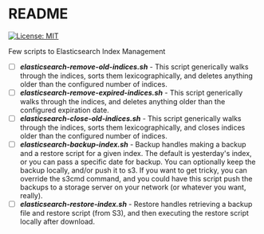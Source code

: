 # README #

[![License: MIT](https://img.shields.io/badge/License-MIT-yellow.svg)](https://opensource.org/licenses/MIT)

Few scripts to Elasticsearch Index Management

- [ ] ***elasticsearch-remove-old-indices.sh*** - This script generically walks through the indices, sorts them lexicographically, and deletes anything older than the configured number of indices.
- [ ] ***elasticsearch-remove-expired-indices.sh*** - This script generically walks through the indices, and deletes anything older than the configured expiration date.
- [ ] ***elasticsearch-close-old-indices.sh*** - This script generically walks through the indices, sorts them lexicographically, and closes indices older than the configured number of indices.
- [ ] ***elasticsearch-backup-index.sh*** - Backup handles making a backup and a restore script for a given index. The default is yesterday's index, or you can pass a specific date for backup. You can optionally keep the backup locally, and/or push it to s3. If you want to get tricky, you can override the s3cmd command, and you could have this script push the backups to a storage server on your network (or whatever you want, really).
- [ ] ***elasticsearch-restore-index.sh*** - Restore handles retrieving a backup file and restore script (from S3), and then executing the restore script locally after download.
